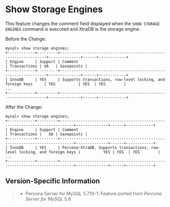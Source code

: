 # Show Storage Engines

This feature changes the comment field displayed when the `SHOW STORAGE ENGINES` command is executed and XtraDB is the storage engine.

Before the Change:

```
mysql> show storage engines;
+------------+---------+----------------------------------------------------------------+--------------+------+------------+
| Engine     | Support | Comment                                                        | Transactions | XA   | Savepoints |
+------------+---------+----------------------------------------------------------------+--------------+------+------------+
| InnoDB     | YES     | Supports transactions, row-level locking, and foreign keys     | YES          | YES  | YES        |
...
+------------+---------+----------------------------------------------------------------+--------------+------+------------+
```

After the Change:

```
mysql> show storage engines;
+------------+---------+----------------------------------------------------------------------------+--------------+------+------------+
| Engine     | Support | Comment                                                                    | Transactions |   XA | Savepoints |
+------------+---------+----------------------------------------------------------------------------+--------------+------+------------+
| InnoDB     | YES     | Percona-XtraDB, Supports transactions, row-level locking, and foreign keys |          YES | YES  | YES        |
...
+------------+---------+----------------------------------------------------------------------------+--------------+------+------------+
```

## Version-Specific Information

> 
> * Percona Server for MySQL 5.7.10-1:
> Feature ported from *Percona Server for MySQL* 5.6
